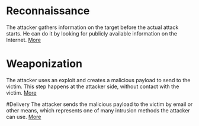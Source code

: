 # Reconnaissance
The attacker gathers information on the target before the actual attack starts. He can do it by looking for publicly available information on the Internet. [More](1Recon/README.md)

# Weaponization
The attacker uses an exploit and creates a malicious payload to send to the victim. This step happens at the attacker side, without contact with the victim. [More](2Weapon/README.md)

#Delivery
The attacker sends the malicious payload to the victim by email or other means, which represents one of many intrusion methods the attacker can use. [More](3Delivery/README.md)
